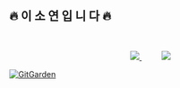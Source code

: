 ## 🔥 이 소 연 입 니 다 🔥 ##



<br>
<p align="center" >
  <a href="https://github.com/devxb/gitanimals" >
    <img src="https://render.gitanimals.org/farms/reed426"/>
  </a>
   &nbsp;&nbsp;&nbsp;&nbsp;&nbsp;&nbsp;&nbsp;&nbsp;
   <a href="https://solved.ac/red426">
    <img src="http://mazassumnida.wtf/api/v2/generate_badge?boj=red426">
  </a>
</p>


[![GitGarden](https://gitgarden.marshallku.dev/?user_name=reed426)](https://github.com/marshallku/gitgarden)
